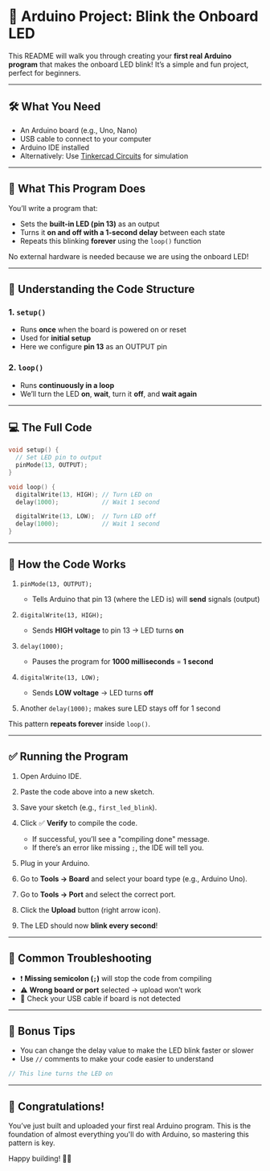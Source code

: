 # 🚀 Arduino Project: Blink the Onboard LED

This README will walk you through creating your **first real Arduino program** that makes the onboard LED blink! It’s a simple and fun project, perfect for beginners.

---

## 🛠 What You Need

* An Arduino board (e.g., Uno, Nano)
* USB cable to connect to your computer
* Arduino IDE installed
* Alternatively: Use [Tinkercad Circuits](https://www.tinkercad.com/) for simulation

---

## 📄 What This Program Does

You’ll write a program that:

* Sets the **built-in LED (pin 13)** as an output
* Turns it **on and off with a 1-second delay** between each state
* Repeats this blinking **forever** using the `loop()` function

No external hardware is needed because we are using the onboard LED!

---

## 🧠 Understanding the Code Structure

### 1. `setup()`

* Runs **once** when the board is powered on or reset
* Used for **initial setup**
* Here we configure **pin 13** as an OUTPUT pin

### 2. `loop()`

* Runs **continuously in a loop**
* We’ll turn the LED **on**, **wait**, turn it **off**, and **wait again**

---

## 💻 The Full Code

```cpp
void setup() {
  // Set LED pin to output
  pinMode(13, OUTPUT);
}

void loop() {
  digitalWrite(13, HIGH); // Turn LED on
  delay(1000);            // Wait 1 second

  digitalWrite(13, LOW);  // Turn LED off
  delay(1000);            // Wait 1 second
}
```

---

## 📝 How the Code Works

1. `pinMode(13, OUTPUT);`

   * Tells Arduino that pin 13 (where the LED is) will **send** signals (output)

2. `digitalWrite(13, HIGH);`

   * Sends **HIGH voltage** to pin 13 → LED turns **on**

3. `delay(1000);`

   * Pauses the program for **1000 milliseconds** = **1 second**

4. `digitalWrite(13, LOW);`

   * Sends **LOW voltage** → LED turns **off**

5. Another `delay(1000);` makes sure LED stays off for 1 second

This pattern **repeats forever** inside `loop()`.

---

## ✅ Running the Program

1. Open Arduino IDE.

2. Paste the code above into a new sketch.

3. Save your sketch (e.g., `first_led_blink`).

4. Click ✅ **Verify** to compile the code.

   * If successful, you’ll see a "compiling done" message.
   * If there’s an error like missing `;`, the IDE will tell you.

5. Plug in your Arduino.

6. Go to **Tools → Board** and select your board type (e.g., Arduino Uno).

7. Go to **Tools → Port** and select the correct port.

8. Click the **Upload** button (right arrow icon).

9. The LED should now **blink every second**!

---

## 🔧 Common Troubleshooting

* ❗ **Missing semicolon (`;`)** will stop the code from compiling
* ⚠️ **Wrong board or port** selected → upload won’t work
* 🔌 Check your USB cable if board is not detected

---

## 🧪 Bonus Tips

* You can change the delay value to make the LED blink faster or slower
* Use `//` comments to make your code easier to understand

```cpp
// This line turns the LED on
```

---

## 🎉 Congratulations!

You’ve just built and uploaded your first real Arduino program. This is the foundation of almost everything you'll do with Arduino, so mastering this pattern is key.

Happy building! 🚦✨
